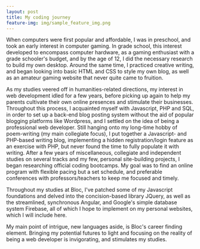 ```yaml
---
layout: post
title: My coding journey
feature-img: img/sample_feature_img.png
---
```


When computers were first popular and affordable, I was in preschool, and took an early interest in computer gaming. In grade school, this interest developed to encompass computer hardware, as a gaming enthusiast with a grade schooler's budget, and by the age of 12, I did the necessary research to build my own desktop. Around the same time, I practiced creative writing, and began looking into basic HTML and CSS to style my own blog, as well as an amateur gaming website that never quite came to fruition.

As my studies veered off in humanities-related directions, my interest in web development idled for a few years, before picking up again to help my parents cultivate their own online presences and stimulate their businesses. Throughout this process, I acquainted myself with Javascript, PHP and SQL, in order to set up a back-end blog posting system without the aid of popular blogging platforms like Wordpress, and I settled on the idea of being a professional web developer. Still hanging onto my long-time hobby of poem-writing (my main collegiate focus), I put together a Javascript- and PHP-based writing blog, implementing a hidden registration/login feature as an exercise with PHP, but never found the time to fully populate it with writing. After a few years of miscellaneous, collegiate and independent studies on several tracks and my few, personal site-building projects, I began researching official coding bootcamps. My goal was to find an online program with flexible pacing but a set schedule, and preferable conferences with professors/teachers to keep me focused and timely.

Throughout my studies at Bloc, I've patched some of my Javascript foundations and delved into the concision-based library JQuery, as well as the streamlined, synchronous Angular, and Google's simple database system Firebase, all of which I hope to implement on my personal websites, which I will include here.

My main point of intrigue, new languages aside, is Bloc's career finding element. Bringing my potential futures to light and focusing on the reality of being a web developer is invigorating, and stimulates my studies.
